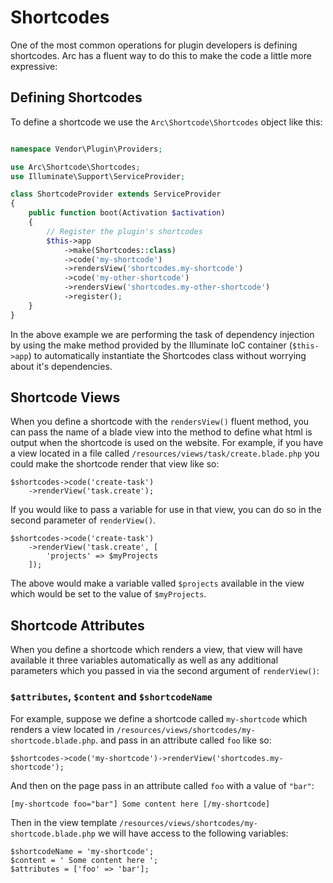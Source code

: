 # Shortcodes

One of the most common operations for plugin developers is defining shortcodes. Arc has a fluent way to do this to make the code a little more expressive:

## Defining Shortcodes

To define a shortcode we use the `Arc\Shortcode\Shortcodes` object like this:

```php

namespace Vendor\Plugin\Providers;

use Arc\Shortcode\Shortcodes;
use Illuminate\Support\ServiceProvider;

class ShortcodeProvider extends ServiceProvider
{
    public function boot(Activation $activation)
    {
        // Register the plugin's shortcodes
        $this->app
            ->make(Shortcodes::class)
            ->code('my-shortcode')
            ->rendersView('shortcodes.my-shortcode')
            ->code('my-other-shortcode')
            ->rendersView('shortcodes.my-other-shortcode')
            ->register();
    }
}
```

In the above example we are performing the task of dependency injection by using the make method provided by the Illuminate IoC container (`$this->app`) to automatically instantiate the Shortcodes class without worrying about it's dependencies.

## Shortcode Views 

When you define a shortcode with the `rendersView()` fluent method, you can pass the name of a blade view into the method to define what html is output when the shortcode is used on the website. For example, if you have a view located in a file called `/resources/views/task/create.blade.php` you could make the shortcode render that view like so:

    $shortcodes->code('create-task')
        ->renderView('task.create');

If you would like to pass a variable for use in that view, you can do so in the second parameter of `renderView()`.

    $shortcodes->code('create-task')
        ->renderView('task.create', [
            'projects' => $myProjects
        ]);

The above would make a variable valled `$projects` available in the view which would be set to the value of `$myProjects`.

## Shortcode Attributes

When you define a shortcode which renders a view, that view will have available it three variables automatically as well as any additional parameters which you passed in via the second argument of `renderView()`:

### `$attributes`, `$content` and `$shortcodeName`

For example, suppose we define a shortcode called `my-shortcode` which renders a view located in `/resources/views/shortcodes/my-shortcode.blade.php`. and pass in an attribute called `foo` like so:

    $shortcodes->code('my-shortcode')->renderView('shortcodes.my-shortcode');

And then on the page pass in an attribute called `foo` with a value of `"bar"`:

    [my-shortcode foo="bar"] Some content here [/my-shortcode]
    
Then in the view template `/resources/views/shortcodes/my-shortcode.blade.php` we will have access to the following variables:

    $shortcodeName = 'my-shortcode';
    $content = ' Some content here ';
    $attributes = ['foo' => 'bar'];
